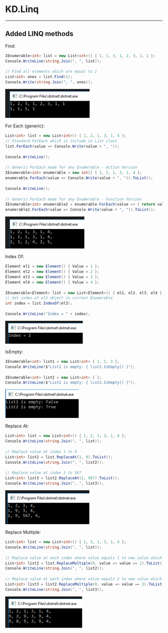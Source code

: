 # KD.Linq
---

Added LINQ methods
--


Find:
```csharp
IEnumerable<int> list = new List<int>() { 1, 2, 3, 1, 2, 3, 1, 1 };
Console.WriteLine(string.Join(", ", list));

// Find all elements which are equal to 1
List<int> ones = list.Find(1);
Console.Write(string.Join(", ", ones));
```
![](https://raw.githubusercontent.com/Sejoslaw/KD.Linq/master/img/Find.PNG)


For Each (generic):
```csharp
List<int> list = new List<int>() { 1, 2, 1, 3, 1, 4 };
// Standard ForEach which is include in List class
list.ForEach(value => Console.Write(value + ", "));

Console.WriteLine();

// Generic ForEach made for any Enumerable - Action Version
IEnumerable<int> enumerable = new int[] { 1, 2, 1, 3, 1, 4 };
enumerable.ForEach(value => Console.Write(value + ", ")).ToList();

Console.WriteLine();

// Generic ForEach made for any Enumerable - Function Version
IEnumerable<int> enumerable2 = enumerable.ForEach(value => { return value + 1; }).ToList();
enumerable2.ForEach(value => Console.Write(value + ", ")).ToList();
```
![](https://raw.githubusercontent.com/Sejoslaw/KD.Linq/master/img/ForEach2.PNG)


Index Of:
```csharp
Element el1 = new Element() { Value = 1 };
Element el2 = new Element() { Value = 2 };
Element el3 = new Element() { Value = 3 };
Element el4 = new Element() { Value = 4 };

IEnumerable<Element> list = new List<Element>() { el1, el2, el3, el4 };
// Get index of el3 object in current Enumerable
int index = list.IndexOf(el3);

Console.WriteLine("Index = " + index);
```
![](https://raw.githubusercontent.com/Sejoslaw/KD.Linq/master/img/IndexOf.PNG)


IsEmpty:
```csharp
IEnumerable<int> list1 = new List<int> { 1, 2, 3 };
Console.WriteLine($"List1 is empty: { list1.IsEmpty() }");

IEnumerable<int> list2 = new List<int> { };
Console.WriteLine($"List2 is empty: { list2.IsEmpty() }");
```
![](https://raw.githubusercontent.com/Sejoslaw/KD.Linq/master/img/IsEmpty.PNG)


Replace At:
```csharp
List<int> list = new List<int>() { 1, 2, 1, 3, 1, 4 };
Console.WriteLine(string.Join(", ", list));

// Replace value at index 1 to 9
List<int> list2 = list.ReplaceAt(1, 9).ToList();
Console.WriteLine(string.Join(", ", list2));

// Replace value at index 2 to 567
List<int> list3 = list2.ReplaceAt(2, 567).ToList();
Console.WriteLine(string.Join(", ", list3));
```
![](https://raw.githubusercontent.com/Sejoslaw/KD.Linq/master/img/ReplaceAt.PNG)


Replace Multiple:
```csharp
List<int> list = new List<int>() { 1, 2, 1, 3, 1, 4 };
Console.WriteLine(string.Join(", ", list));

// Replace value at each index where value equals 1 to new value which is 9
List<int> list2 = list.ReplaceMultiple(9, value => value == 1).ToList();
Console.WriteLine(string.Join(", ", list2));

// Replace value at each index where value equals 2 to new value which is 8
List<int> list3 = list2.ReplaceMultiple(8, value => value == 2).ToList();
Console.WriteLine(string.Join(", ", list3));
```
![](https://raw.githubusercontent.com/Sejoslaw/KD.Linq/master/img/ReplaceMultiple.PNG)
